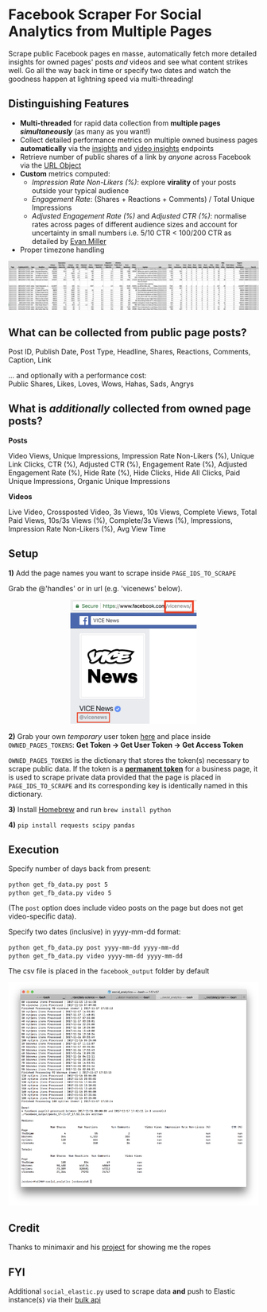 # Facebook Scraper For Social Analytics from Multiple Pages

Scrape public Facebook pages en masse, automatically fetch more detailed insights for owned pages' posts *and* videos and see what content strikes well. 
Go all the way back in time or specify two dates and watch the goodness happen at lightning speed via multi-threading!  

## Distinguishing Features

- **Multi-threaded** for rapid data collection from **multiple pages _simultaneously_** (as many as you want!)
- Collect detailed performance metrics on multiple owned business pages **automatically** via the [insights](https://developers.facebook.com/docs/graph-api/reference/v2.11/insights) and [video insights](https://developers.facebook.com/docs/graph-api/reference/video/video_insights/) endpoints
- Retrieve number of public shares of a link by *anyone* across Facebook via the [URL Object](https://developers.facebook.com/docs/graph-api/reference/v2.11/url/)
- **Custom** metrics computed: 
  - *Impression Rate Non-Likers (%)*: explore **virality** of your posts outside your typical audience
  - *Engagement Rate*: (Shares + Reactions + Comments) / Total Unique Impressions
  - *Adjusted Engagement Rate (%)* and *Adjusted CTR (%)*: normalise rates across pages of different audience sizes and account for uncertainty in small numbers  i.e. 5/10 CTR < 100/200 CTR as detailed by [Evan Miller](http://www.evanmiller.org/how-not-to-sort-by-average-rating.html)
- Proper timezone handling

![Sample Output](/res/sample_output_owned_posts.png?raw=true "Sample Output")

## What can be collected from public page posts?

Post ID, Publish Date, Post Type, Headline, Shares, Reactions, Comments, Caption, Link 

... and optionally with a performance cost:  
Public Shares, Likes, Loves, Wows, Hahas, Sads, Angrys

## What is *additionally* collected from owned page posts?

**Posts**  

Video Views, Unique Impressions, Impression Rate Non-Likers (%), Unique Link Clicks, CTR (%), Adjusted CTR (%), Engagement Rate (%), Adjusted Engagement Rate (%), Hide Rate (%), Hide Clicks, Hide All Clicks, Paid Unique Impressions, Organic Unique Impressions

**Videos**  

Live Video, Crossposted Video, 3s Views, 10s Views, Complete Views, Total Paid Views, 10s/3s Views (%), Complete/3s Views (%), Impressions, Impression Rate Non-Likers (%), Avg View Time


## Setup

**1)** Add the page names you want to scrape inside `PAGE_IDS_TO_SCRAPE`

Grab the @'handles' or in url (e.g. 'vicenews' below).  
  
  
<p align="center"><img src="/res/page_handle_location.png?raw=true" height="250"></p>

**2)** Grab your own *temporary* user token [here](https://developers.facebook.com/tools/explorer) and place inside `OWNED_PAGES_TOKENS`:  **Get Token -> Get User Token -> Get Access Token**

`OWNED_PAGES_TOKENS` is the dictionary that stores the token(s) necessary to scrape public data.  If the token is a [**permanent token**](https://stackoverflow.com/a/28418469) for a business page, it is used to scrape private data provided that the page is placed in `PAGE_IDS_TO_SCRAPE` and its corresponding key is identically named in this dictionary.

**3)** Install [Homebrew](https://brew.sh/) and run `brew install python`

**4)** `pip install requests scipy pandas`


## Execution
Specify number of days back from present:

`python get_fb_data.py post 5`  
`python get_fb_data.py video 5`

(The `post` option does include video posts on the page but does not get video-specific data).


Specify two dates (inclusive) in yyyy-mm-dd format:

`python get_fb_data.py post yyyy-mm-dd yyyy-mm-dd`  
`python get_fb_data.py video yyyy-mm-dd yyyy-mm-dd`

The csv file is placed in the `facebook_output` folder by default

<p align="center"><img src="/res/the_matrix.png?raw=true" height="450"></p>

## Credit  
Thanks to minimaxir and his [project](https://github.com/minimaxir/facebook-page-post-scraper) for showing me the ropes

## FYI  
Additional `social_elastic.py` used to scrape data **and** push to Elastic instance(s) via their [bulk api](https://www.elastic.co/guide/en/elasticsearch/reference/current/docs-bulk.html)
